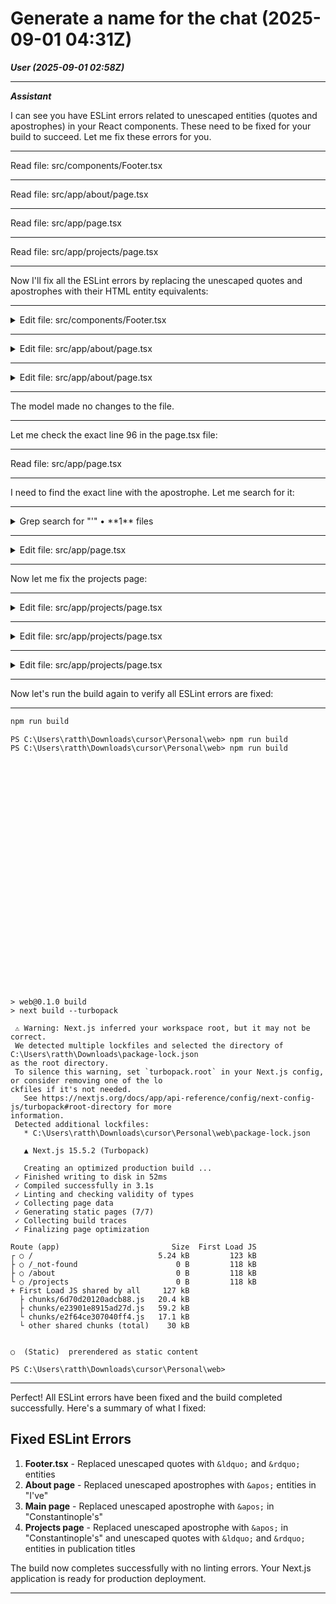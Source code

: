 <!-- Generated by SpecStory -->

# Generate a name for the chat (2025-09-01 04:31Z)

_**User (2025-09-01 02:58Z)**_



---

_**Assistant**_

I can see you have ESLint errors related to unescaped entities (quotes and apostrophes) in your React components. These need to be fixed for your build to succeed. Let me fix these errors for you.


---

Read file: src/components/Footer.tsx

---

Read file: src/app/about/page.tsx

---

Read file: src/app/page.tsx

---

Read file: src/app/projects/page.tsx

---

Now I'll fix all the ESLint errors by replacing the unescaped quotes and apostrophes with their HTML entity equivalents:


---

<details><summary>Edit file: src/components/Footer.tsx</summary>

undefined

**Chunk 1**
Lines added: 2, lines removed: 2

```diff
@@ -4,6 +4,6 @@
        <div className="max-w-4xl mx-auto px-4 text-center">
          <blockquote className="text-lg italic text-accent mb-6 max-w-2xl mx-auto">
-           "When empires crack and suns collapse, the Tin Coyote sings to the Copper Fox. 
-           One rattles the bones of gods; the other counts their teeth."
+           &ldquo;When empires crack and suns collapse, the Tin Coyote sings to the Copper Fox. 
+           One rattles the bones of gods; the other counts their teeth.&rdquo;
          </blockquote>
          <div className="flex justify-center items-center gap-8 mb-6">
```

</details>

---

<details><summary>Edit file: src/app/about/page.tsx</summary>

undefined

**Chunk 1**
Lines added: 1, lines removed: 1

```diff
@@ -20,5 +20,5 @@
            </p>
            <p className="text-foreground/80 mb-4">
-             I've worked with medieval Greek manuscripts, Nahuatl colonial documents, and developed 
+             I&apos;ve worked with medieval Greek manuscripts, Nahuatl colonial documents, and developed 
              innovative approaches to digitizing and analyzing historical texts using computational methods.
            </p>
```

</details>

---

<details><summary>Edit file: src/app/about/page.tsx</summary>

undefined

**Chunk 1**
Lines added: 1, lines removed: 1

```diff
@@ -47,5 +47,5 @@
            </p>
            <p className="text-foreground/80 mb-4">
-             I've published research on sentiment analysis in historical documents, computer vision 
+             I&apos;ve published research on sentiment analysis in historical documents, computer vision 
              systems for manuscript restoration, and network analysis of medieval trade routes.
            </p>
```

</details>

---

The model made no changes to the file.

---

Let me check the exact line 96 in the page.tsx file:


---

Read file: src/app/page.tsx

---

I need to find the exact line with the apostrophe. Let me search for it:


---

<details>
            <summary>Grep search for "'" • **1** files</summary>
        
| File | Line | Match |
|------|------|-------|
| `file:///c%3A/Users/ratth/Downloads/cursor/Personal/web/src/app/page.tsx` | L96 | `⟪ 120 characters skipped ⟫haeological evidence from Constantinople's harbor.</p>` |

</details>

---

<details><summary>Edit file: src/app/page.tsx</summary>

undefined

**Chunk 1**
Lines added: 1, lines removed: 1

```diff
@@ -94,5 +94,5 @@
                <div className="text-sm text-accent-2 font-mono mb-2">HYBRID</div>
                <h3 className="text-xl font-semibold mb-2">Byzantine Trade Networks</h3>
-               <p className="text-foreground/70 mb-4">Mapping 11th-century merchant routes using network analysis and archaeological evidence from Constantinople's harbor.</p>
+               <p className="text-foreground/70 mb-4">Mapping 11th-century merchant routes using network analysis and archaeological evidence from Constantinople&apos;s harbor.</p>
                <div className="flex flex-wrap gap-2">
                  <span className="px-3 py-1 bg-accent text-white text-xs rounded-full">Network Analysis</span>
```

</details>

---

Now let me fix the projects page:


---

<details><summary>Edit file: src/app/projects/page.tsx</summary>

undefined

**Chunk 1**
Lines added: 5, lines removed: 5

```diff
@@ -15,9 +15,9 @@
            <div className="text-sm text-accent-2 font-mono mb-3">HYBRID RESEARCH</div>
            <h3 className="text-xl font-semibold mb-3 group-hover:text-accent transition-colors">Byzantine Trade Networks</h3>
-           <p className="text-foreground/70 mb-4 text-sm">
-             Mapping 11th-century merchant routes using network analysis and archaeological evidence 
-             from Constantinople's harbor. Combines traditional historical methods with computational 
-             network modeling.
-           </p>
+                       <p className="text-foreground/70 mb-4 text-sm">
+               Mapping 11th-century merchant routes using network analysis and archaeological evidence 
+               from Constantinople&apos;s harbor. Combines traditional historical methods with computational 
+               network modeling.
+             </p>
            <div className="flex flex-wrap gap-2 mb-4">
              <span className="px-2 py-1 bg-accent text-white text-xs rounded-full">Network Analysis</span>
```

</details>

---

<details><summary>Edit file: src/app/projects/page.tsx</summary>

undefined

**Chunk 1**
Lines added: 1, lines removed: 1

```diff
@@ -113,5 +113,5 @@
          <div className="grid md:grid-cols-2 gap-6 max-w-4xl mx-auto">
            <div className="bg-background rounded-xl p-6 border border-border-color">
-             <h3 className="font-semibold mb-2">"Network Analysis of Byzantine Trade Routes"</h3>
+             <h3 className="font-semibold mb-2">&ldquo;Network Analysis of Byzantine Trade Routes&rdquo;</h3>
              <p className="text-sm text-foreground/70 mb-3">Computational analysis of medieval merchant networks using archaeological and textual evidence.</p>
              <div className="text-xs text-accent">Journal of Digital Humanities • 2024</div>
```

</details>

---

<details><summary>Edit file: src/app/projects/page.tsx</summary>

undefined

**Chunk 1**
Lines added: 1, lines removed: 1

```diff
@@ -118,5 +118,5 @@
            </div>
            <div className="bg-background rounded-xl p-6 border border-border-color">
-             <h3 className="font-semibold mb-2">"Trickster Narratives in Colonial Resistance"</h3>
+             <h3 className="font-semibold mb-2">&ldquo;Trickster Narratives in Colonial Resistance&rdquo;</h3>
              <p className="text-sm text-foreground/70 mb-3">Analysis of indigenous trickster mythology and its role in colonial-era resistance movements.</p>
              <div className="text-xs text-accent">Latin American Studies Quarterly • 2023</div>
```

</details>

---

Now let's run the build again to verify all ESLint errors are fixed:


---

```bash
npm run build
```

```
PS C:\Users\ratth\Downloads\cursor\Personal\web> npm run build
PS C:\Users\ratth\Downloads\cursor\Personal\web> npm run build




























> web@0.1.0 build
> next build --turbopack

 ⚠ Warning: Next.js inferred your workspace root, but it may not be correct.
 We detected multiple lockfiles and selected the directory of C:\Users\ratth\Downloads\package-lock.json 
as the root directory.
 To silence this warning, set `turbopack.root` in your Next.js config, or consider removing one of the lo
ckfiles if it's not needed.
   See https://nextjs.org/docs/app/api-reference/config/next-config-js/turbopack#root-directory for more 
information.
 Detected additional lockfiles: 
   * C:\Users\ratth\Downloads\cursor\Personal\web\package-lock.json

   ▲ Next.js 15.5.2 (Turbopack)

   Creating an optimized production build ...
 ✓ Finished writing to disk in 52ms
 ✓ Compiled successfully in 3.1s
 ✓ Linting and checking validity of types
 ✓ Collecting page data
 ✓ Generating static pages (7/7)
 ✓ Collecting build traces    
 ✓ Finalizing page optimization

Route (app)                         Size  First Load JS
┌ ○ /                            5.24 kB         123 kB
├ ○ /_not-found                      0 B         118 kB
├ ○ /about                           0 B         118 kB
└ ○ /projects                        0 B         118 kB
+ First Load JS shared by all     127 kB
  ├ chunks/6d70d20120adcb88.js   20.4 kB
  ├ chunks/e23901e8915ad27d.js   59.2 kB
  └ chunks/e2f64ce307040ff4.js   17.1 kB
  └ other shared chunks (total)    30 kB


○  (Static)  prerendered as static content

PS C:\Users\ratth\Downloads\cursor\Personal\web>
```

---

Perfect! All ESLint errors have been fixed and the build completed successfully. Here's a summary of what I fixed:

## Fixed ESLint Errors

1. **Footer.tsx** - Replaced unescaped quotes with `&ldquo;` and `&rdquo;` entities
2. **About page** - Replaced unescaped apostrophes with `&apos;` entities in "I've" 
3. **Main page** - Replaced unescaped apostrophe with `&apos;` in "Constantinople's"
4. **Projects page** - Replaced unescaped apostrophe with `&apos;` in "Constantinople's" and unescaped quotes with `&ldquo;` and `&rdquo;` entities in publication titles

The build now completes successfully with no linting errors. Your Next.js application is ready for production deployment.

---


